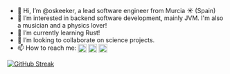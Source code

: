 - 👋 Hi, I’m @oskeeker, a lead software engineer from Murcia :sunny: (Spain)
- 👀 I’m interested in backend software development, mainly JVM. I'm also a musician and a physics lover!
- 🌱 I’m currently learning Rust!
- 💞️ I’m looking to collaborate on science projects. 
- 📫 How to reach me: <a href="https://www.linkedin.com/in/oskeeker/" target="blank"><img align="center" src="https://cdn-icons-png.flaticon.com/512/3536/3536505.png" height="20" /></a> <a href="https://twitter.com/oskeeker" target="blank"><img align="center" src="https://cdn-icons-png.flaticon.com/512/3256/3256013.png" height="20" /></a> <a href="https://oskeeker.bandcamp.com/releases" target="blank"><img align="center" src="https://cdn-icons-png.flaticon.com/512/168/168742.png" height="20" /></a>



[![GitHub Streak](https://github-readme-streak-stats.herokuapp.com?user=oskeeker&theme=gruvbox_duo&hide_border=true)](https://git.io/streak-stats)

<!---
oskeeker/oskeeker is a ✨ special ✨ repository because its `README.md` (this file) appears on your GitHub profile.
You can click the Preview link to take a look at your changes.
--->
